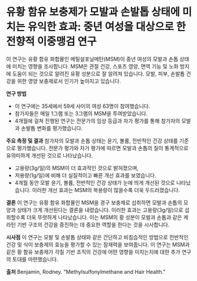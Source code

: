 ﻿

# 유황 함유 보충제가 모발과 손발톱 상태에 미치는 유익한 효과: 중년 여성을 대상으로 한 전향적 이중맹검 연구

이 연구는 유황 함유 화합물인 메틸설포닐메탄(MSM)이 중년 여성의 모발과 손톱 상태에 미치는 영향을 조사합니다. MSM은 관절 건강, 스포츠 영양, 면역 기능 및 노화 방지에 도움이 되는 것으로 알려진 유황 성분으로 잘 알려져 있습니다. 모발, 피부, 손발톱 건강을 위한 영양 보충제로서 인기가 높아지고 있습니다.

**연구 방법**

 - 이 연구에는 35세에서 59세 사이의 여성 63명이 참여했습니다. 
 - 참가자들은 매일 1그램 또는 3그램의 MSM을 투여받았습니다. 
 - 4개월에 걸쳐 진행된 연구는 전문가의 임상 등급과 자가 평가를 통해 참가자의 모발과 손발톱 변화를 평가했습니다.

**주요 측정 및 결과**
참가자의 모발과 손톱 상태는 윤기, 볼륨, 전반적인 건강 상태를 기준으로 평가했습니다.
전문가 평가와 자가 평가에 따르면 모발과 손톱의 질이 통계적으로 유의미하게 개선된 것으로 나타났습니다.

 - 고용량(3g/일)의 MSM이 더 효과적인 것으로 밝혀졌으며, 
 - 저용량(1g/일)에 비해 더 실질적이고 빠른 개선 효과를 보였습니다.
 - 4개월 동안 모발 윤기, 볼륨, 전반적인 건강 상태가 눈에 띄게 개선된 것으로 나타났습니다.
이러한 개선 효과는 MSM의 복용량이 많을수록 더욱 두드러졌습니다.


**결론**
이 연구는 유황 함유 화합물인 MSM을 경구 보충제로 섭취하면 모발과 손톱의 모양과 상태가 크게 개선된다는 결론을 내렸습니다. 이러한 효과는 고용량(3g/일)으로 섭취할수록 더욱 뚜렷하게 나타났습니다. 이는 MSM의 황 성분이 모발과 손톱과 같은 케라틴 기반 구조의 건강을 증진하는 데 중요한 역할을 한다는 것을 시사합니다.

**시사점**
이 연구는 모발 및 손발톱 상태와 같은 간단하고 비침습적인 방법으로 전반적인 건강 및 식이 보충제의 효능을 평가할 수 있는 잠재력을 보여줍니다. 이 연구는 MSM과 같은 황 함유 보충제가 각질 기반 조직의 건강에 어떤 영향을 미치는지에 대한 추가 연구의 토대를 마련했습니다.


**출처**
Benjamin, Rodney. "Methylsulfonylmethane and Hair Health."
<!--stackedit_data:
eyJoaXN0b3J5IjpbMjAxMzA0NjY2M119
-->